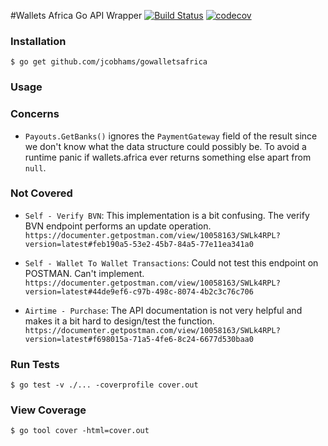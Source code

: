 #Wallets Africa Go API Wrapper
[![Build Status](https://travis-ci.org/jcobhams/gowalletsafrica.svg?branch=master)](https://travis-ci.org/jcobhams/gowalletsafrica)
[![codecov](https://codecov.io/gh/jcobhams/gowalletsafrica/branch/master/graph/badge.svg)](https://codecov.io/gh/jcobhams/gowalletsafrica)


### Installation
`$ go get github.com/jcobhams/gowalletsafrica`

### Usage

### Concerns
* `Payouts.GetBanks()` ignores the `PaymentGateway` field of the result since we don't know what the data structure could possibly be.
To avoid a runtime panic if wallets.africa ever returns something else apart from `null`.

### Not Covered
* `Self - Verify BVN`: This implementation is a bit confusing. The verify BVN endpoint performs an update operation. 
`https://documenter.getpostman.com/view/10058163/SWLk4RPL?version=latest#feb190a5-53e2-45b7-84a5-77e11ea341a0`

* `Self - Wallet To Wallet Transactions`: Could not test this endpoint on POSTMAN. Can't implement.
`https://documenter.getpostman.com/view/10058163/SWLk4RPL?version=latest#44de9ef6-c97b-498c-8074-4b2c3c76c706`

* `Airtime - Purchase`: The API documentation is not very helpful and makes it a bit hard to design/test the function.
`https://documenter.getpostman.com/view/10058163/SWLk4RPL?version=latest#f698015a-71a5-4fe6-8c24-6677d530baa0` 

### Run Tests
`$ go test -v ./... -coverprofile cover.out`

### View Coverage
`$ go tool cover -html=cover.out`